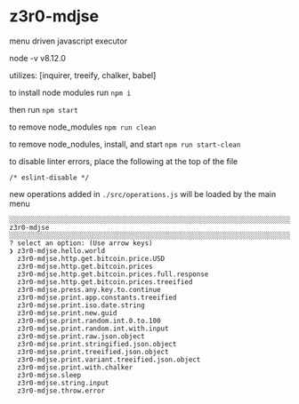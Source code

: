 # z3r0-mdjse

menu driven javascript executor

node -v
v8.12.0

utilizes: [inquirer, treeify, chalker, babel]

to install node modules run
`npm i`

then run
`npm start`

to remove node_modules
`npm run clean`

to remove node_nodules, install, and start
`npm run start-clean`

to disable linter errors, place the following at the top of the file
```
/* eslint-disable */
```

new operations added in `./src/operations.js` will be loaded by the main menu



```
░░░░░░░░░░░░░░░░░░░░░░░░░░░░░░░░░░░░░░░░░░░░░░░░░░░░░░░░░░░░░░░░░░░░░░░░░░
z3r0-mdjse
░░░░░░░░░░░░░░░░░░░░░░░░░░░░░░░░░░░░░░░░░░░░░░░░░░░░░░░░░░░░░░░░░░░░░░░░░░
? select an option: (Use arrow keys)
❯ z3r0-mdjse.hello.world 
  z3r0-mdjse.http.get.bitcoin.price.USD 
  z3r0-mdjse.http.get.bitcoin.prices 
  z3r0-mdjse.http.get.bitcoin.prices.full.response 
  z3r0-mdjse.http.get.bitcoin.prices.treeified 
  z3r0-mdjse.press.any.key.to.continue 
  z3r0-mdjse.print.app.constants.treeified 
  z3r0-mdjse.print.iso.date.string 
  z3r0-mdjse.print.new.guid 
  z3r0-mdjse.print.random.int.0.to.100 
  z3r0-mdjse.print.random.int.with.input 
  z3r0-mdjse.print.raw.json.object 
  z3r0-mdjse.print.stringified.json.object 
  z3r0-mdjse.print.treeified.json.object 
  z3r0-mdjse.print.variant.treeified.json.object 
  z3r0-mdjse.print.with.chalker 
  z3r0-mdjse.sleep 
  z3r0-mdjse.string.input 
  z3r0-mdjse.throw.error
```